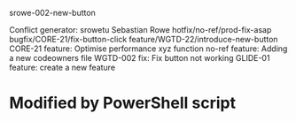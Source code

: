 srowe-002-new-button

Conflict generator:
srowetu Sebastian Rowe  hotfix/no-ref/prod-fix-asap bugfix/CORE-21/fix-button-click feature/WGTD-22/introduce-new-button  CORE-21 feature: Optimise performance xyz function no-ref feature: Adding a new codeowners file WGTD-002 fix: Fix button not working GLIDE-01 feature: create a new feature
# Modified by PowerShell script
